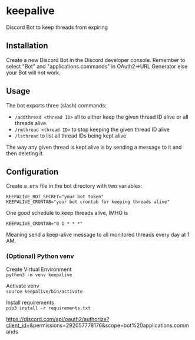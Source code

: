 # keepalive
Discord Bot to keep threads from expiring


## Installation

Create a new Discord Bot in the Discord developer console. Remember to select
"Bot" and "applications.commands" in OAuth2->URL Generator else your Bot will 
not work.


## Usage

The bot exports three (slash) commands:

 * `/addthread <thread ID>` all to either keep the given thread ID alive or all threads alive.
 * `/rmthread <thread ID>` to stop keeping the given thread ID alive
 * `/lsthread` to list all thread IDs being kept alive
 
 The way any given thread is kept alive is by sending a message to it and then deleting it.


## Configuration
 
Create a .env file in the bot directory with two variables:
```
KEEPALIVE_BOT_SECRET="your bot token"
KEEPALIVE_CRONTAB="your bot crontab for keeping threads alive"
```
One good schedule to keep threads alive, IMHO is

`KEEPALIVE_CRONTAB="0 1 * * *"`

Meaning send a keep-alive message to all monitored threads every day at 1 AM.

### (Optional) Python venv
 
Create Virtual Environment  
`python3 -m venv keepalive`

Activate venv  
`source keepalive/bin/activate`

Install requirements  
`pip3 install -r requirements.txt`  

https://discord.com/api/oauth2/authorize?client_id=<ID>&permissions=292057778176&scope=bot%20applications.commands
